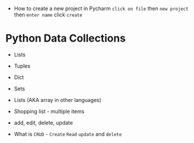 - How to create a new project in Pycharm
`click on file` then `new project` then `enter name` click `create`

# Python Data Collections
- Lists
- Tuples
- Dict
- Sets

- Lists (AKA array in other languages)

- Shopping list - multiple items
- add, edit, delete, update
- What is `CRUD` - `Create` `Read` `update` and `delete`
  